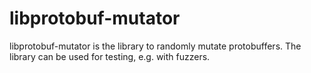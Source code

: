 # libprotobuf-mutator
libprotobuf-mutator is the library to randomly mutate protobuffers. The library
can be used for testing, e.g. with fuzzers.

